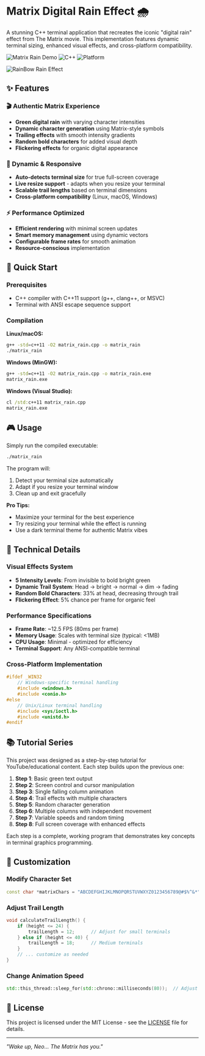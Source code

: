 # Matrix Digital Rain Effect 🌧️

A stunning C++ terminal application that recreates the iconic "digital rain" effect from The Matrix movie. This implementation features dynamic terminal sizing, enhanced visual effects, and cross-platform compatibility.

![Matrix Rain Demo](https://img.shields.io/badge/Terminal-Matrix%20Rain-green?style=for-the-badge)
![C++](https://img.shields.io/badge/C%2B%2B-11%2B-blue?style=for-the-badge&logo=cplusplus)
![Platform](https://img.shields.io/badge/Platform-Linux%20%7C%20macOS%20%7C%20Windows-lightgrey?style=for-the-badge)

![RainBow Rain Effect](screenshots/rainbow.gif)

## ✨ Features

### 🎬 Authentic Matrix Experience

- **Green digital rain** with varying character intensities
- **Dynamic character generation** using Matrix-style symbols
- **Trailing effects** with smooth intensity gradients
- **Random bold characters** for added visual depth
- **Flickering effects** for organic digital appearance

### 📱 Dynamic & Responsive

- **Auto-detects terminal size** for true full-screen coverage
- **Live resize support** - adapts when you resize your terminal
- **Scalable trail lengths** based on terminal dimensions
- **Cross-platform compatibility** (Linux, macOS, Windows)

### ⚡ Performance Optimized

- **Efficient rendering** with minimal screen updates
- **Smart memory management** using dynamic vectors
- **Configurable frame rates** for smooth animation
- **Resource-conscious** implementation

## 🚀 Quick Start

### Prerequisites

- C++ compiler with C++11 support (g++, clang++, or MSVC)
- Terminal with ANSI escape sequence support

### Compilation

**Linux/macOS:**

```bash
g++ -std=c++11 -O2 matrix_rain.cpp -o matrix_rain
./matrix_rain
```

**Windows (MinGW):**

```cmd
g++ -std=c++11 -O2 matrix_rain.cpp -o matrix_rain.exe
matrix_rain.exe
```

**Windows (Visual Studio):**

```cmd
cl /std:c++11 matrix_rain.cpp
matrix_rain.exe
```

## 🎮 Usage

Simply run the compiled executable:

```bash
./matrix_rain
```

The program will:

1. Detect your terminal size automatically
2. Adapt if you resize your terminal window
3. Clean up and exit gracefully

**Pro Tips:**

- Maximize your terminal for the best experience
- Try resizing your terminal while the effect is running
- Use a dark terminal theme for authentic Matrix vibes

## 🔧 Technical Details

### Visual Effects System

- **5 Intensity Levels**: From invisible to bold bright green
- **Dynamic Trail System**: Head → bright → normal → dim → fading
- **Random Bold Characters**: 33% at head, decreasing through trail
- **Flickering Effect**: 5% chance per frame for organic feel

### Performance Specifications

- **Frame Rate**: ~12.5 FPS (80ms per frame)
- **Memory Usage**: Scales with terminal size (typical: <1MB)
- **CPU Usage**: Minimal - optimized for efficiency
- **Terminal Support**: Any ANSI-compatible terminal

### Cross-Platform Implementation

```cpp
#ifdef _WIN32
    // Windows-specific terminal handling
    #include <windows.h>
    #include <conio.h>
#else
    // Unix/Linux terminal handling
    #include <sys/ioctl.h>
    #include <unistd.h>
#endif
```

## 📚 Tutorial Series

This project was designed as a step-by-step tutorial for YouTube/educational content. Each step builds upon the previous one:

1. **Step 1**: Basic green text output
2. **Step 2**: Screen control and cursor manipulation
3. **Step 3**: Single falling column animation
4. **Step 4**: Trail effects with multiple characters
5. **Step 5**: Random character generation
6. **Step 6**: Multiple columns with independent movement
7. **Step 7**: Variable speeds and random timing
8. **Step 8**: Full screen coverage with enhanced effects

Each step is a complete, working program that demonstrates key concepts in terminal graphics programming.

## 🎨 Customization

### Modify Character Set

```cpp
const char *matrixChars = "ABCDEFGHIJKLMNOPQRSTUVWXYZ0123456789@#$%^&*";
```

### Adjust Trail Length

```cpp
void calculateTrailLength() {
    if (height <= 24) {
        trailLength = 12;      // Adjust for small terminals
    } else if (height <= 40) {
        trailLength = 18;      // Medium terminals
    }
    // ... customize as needed
}
```

### Change Animation Speed

```cpp
std::this_thread::sleep_for(std::chrono::milliseconds(80));  // Adjust frame delay
```

## 📄 License

This project is licensed under the MIT License - see the [LICENSE](LICENSE) file for details.

---

_"Wake up, Neo... The Matrix has you."_
